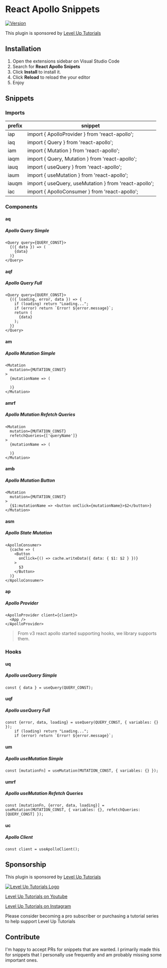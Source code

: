 # React Apollo Snippets

[![Version](https://vsmarketplacebadge.apphb.com/version/leveluptutorials.react-apollo-snippets.svg)](https://marketplace.visualstudio.com/items?itemName=leveluptutorials.react-apollo-snippets)

This plugin is sponsored by [Level Up Tutorials](https://www.leveluptutorials.com/)

## Installation

1.  Open the extensions sidebar on Visual Studio Code
2.  Search for **React Apollo Snipets**
3.  Click **Install** to install it.
4.  Click **Reload** to reload the your editor
5.  Enjoy

## Snippets

### Imports

| prefix | snippet                                               |
| ------ | ----------------------------------------------------- |
| iap    | import { ApolloProvider } from 'react-apollo';        |
| iaq    | import { Query } from 'react-apollo';                 |
| iam    | import { Mutation } from 'react-apollo';              |
| iaqm   | import { Query, Mutation } from 'react-apollo';       |
| iauq   | import { useQuery } from 'react-apollo';              |
| iaum   | import { useMutation } from 'react-apollo';           |
| iauqm  | import { useQuery, useMutation } from 'react-apollo'; |
| iac    | import { ApolloConsumer } from 'react-apollo';        |

### Components

#### aq

##### Apollo Query Simple

```
<Query query={QUERY_CONST}>
  {({ data }) => (
    {data}
  )}
</Query>
```

#### aqf

##### Apollo Query Full

```
<Query query={QUERY_CONST}>
  {({ loading, error, data }) => {
    if (loading) return "Loading...";
    if (error) return `Error! ${error.message}`;
    return (
      {data}
    );
  }}
</Query>
```

#### am

##### Apollo Mutation Simple

```
<Mutation
  mutation={MUTATION_CONST}
>
  {mutationName => (

  )}
</Mutation>
```

#### amrf

##### Apollo Mutation Refetch Queries

```
<Mutation
  mutation={MUTATION_CONST}
  refetchQueries={['queryName']}
>
  {mutationName => (

  )}
</Mutation>
```

#### amb

##### Apollo Mutation Button

```
<Mutation
  mutation={MUTATION_CONST}
>
  {$1:mutationName => <button onClick={mutationName}>$2</button>}
</Mutation>
```

#### asm

##### Apollo State Mutation

```
<ApolloConsumer>
  {cache => (
    <Button
      onClick={() => cache.writeData({ data: { $1: $2 } })}
    >
      $3
    </Button>
  )}
</ApolloConsumer>
```

#### ap

##### Apollo Provider

```
<ApolloProvider client={client}>
  <App />
</ApolloProvider>
```

> From v3 react apollo started supporting hooks, we library supports them.

### Hooks

#### uq

##### Apollo useQuery Simple

```
const { data } = useQuery(QUERY_CONST);
```

#### uqf

##### Apollo useQuery Full

```
const {error, data, loading} = useQuery(QUERY_CONST, { variables: {} });
    if (loading) return "Loading...";
    if (error) return `Error! ${error.message}`;
```

#### um

##### Apollo useMutation Simple

```
const [mutationFn] = useMutation(MUTATION_CONST, { variables: {} });
```

#### umrf

##### Apollo useMutation Refetch Queries

```
const [mutationFn, {error, data, loading}] = useMutation(MUTATION_CONST, { variables: {}, refetchQueries: [QUERY_CONST] });
```

#### uc

##### Apollo Client

```
const client = useApolloClient();
```

## Sponsorship

This plugin is sponsored by [Level Up Tutorials](https://www.leveluptutorials.com/)

[![Level Up Tutorials Logo](images/logo.png)](https://www.leveluptutorials.com/)

[Level Up Tutorials on Youtube](https://www.youtube.com/user/LevelUpTuts)

[Level Up Tutorials on Instagram](https://www.instagram.com/leveluptutorials/)

Please consider becoming a pro subscriber or purchasing a tutorial series to help support Level Up Tutorials

## Contribute

I'm happy to accept PRs for snippets that are wanted. I primarily made this for snippets that I personally use frequently and am probably missing some important ones.
